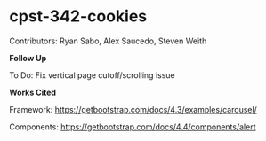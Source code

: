# cpst-342-cookies
Contributors: Ryan Sabo, Alex Saucedo, Steven Weith

**Follow Up**

To Do: Fix vertical page cutoff/scrolling issue

**Works Cited**

Framework:
https://getbootstrap.com/docs/4.3/examples/carousel/

Components:
https://getbootstrap.com/docs/4.4/components/alert